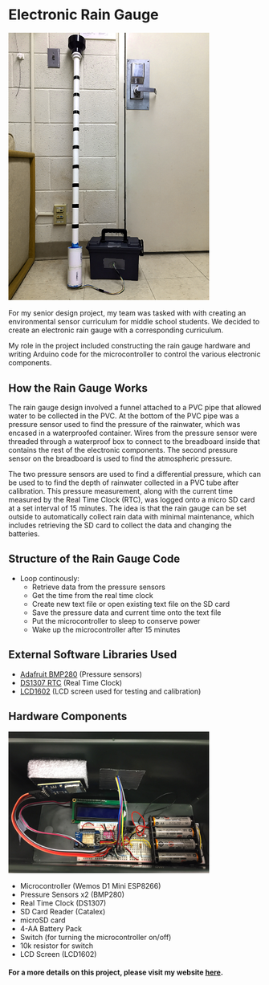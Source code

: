 # Electronic Rain Gauge

<img src = "https://github.com/stephaniekyyip/stephaniekyyip.github.io/blob/master/img/projects/rainGauge/rainGauge.jpg?raw=true" alt = "rain gauge" width= 400px></img>

For my senior design project, my team was tasked with with creating an environmental sensor curriculum for middle school students. We decided to create an electronic rain gauge with a corresponding curriculum.

My role in the project included constructing the rain gauge hardware and writing Arduino code for the microcontroller to control the various electronic components. 

## How the Rain Gauge Works
The rain gauge design involved a funnel attached to a PVC pipe that allowed water to be collected in the PVC. At the bottom of the PVC pipe was a pressure sensor used to find the pressure of the rainwater, which was encased in a waterproofed container. Wires from the pressure sensor were threaded through a waterproof box to connect to the breadboard inside that contains the rest of the electronic components. The second pressure sensor on the breadboard is used to find the atmospheric pressure. 

The two pressure sensors are used to find a differential pressure, which can be used to to find the depth of rainwater collected in a PVC tube after calibration. This pressure measurement, along with the current time measured by the Real Time Clock (RTC), was logged onto a micro SD card at a set interval of 15 minutes. The idea is that the rain gauge can be set outside to automatically collect rain data with minimal maintenance, which includes retrieving the SD card to collect the data and changing the batteries. 

## Structure of the Rain Gauge Code
- Loop continously:
  - Retrieve data from the pressure sensors
  - Get the time from the real time clock
  - Create new text file or open existing text file on the SD card
  - Save the pressure data and current time onto the text file
  - Put the microcontroller to sleep to conserve power
  - Wake up the microcontroller after 15 minutes
 
 ## External Software Libraries Used
 - [Adafruit BMP280](https://github.com/adafruit/Adafruit_BMP280_Library) (Pressure sensors)
 - [DS1307 RTC](https://github.com/PaulStoffregen/DS1307RTC) (Real Time Clock)
 - [LCD1602](https://www.dfrobot.com/wiki/index.php/I2C/TWI_LCD1602_Module_(SKU:_DFR0063)) (LCD screen used for testing and calibration)
 
 ## Hardware Components
 
 <img src = "https://github.com/stephaniekyyip/stephaniekyyip.github.io/blob/master/img/projects/rainGauge/rainGaugeElectronics.jpg?raw=true" alt = "rain gauge electronics" width = 400px></img>
 
 - Microcontroller (Wemos D1 Mini ESP8266)
 - Pressure Sensors x2 (BMP280)
 - Real Time Clock (DS1307)
 - SD Card Reader (Catalex)
 - microSD card
 - 4-AA Battery Pack
 - Switch (for turning the microcontroller on/off)
 - 10k resistor for switch
 - LCD Screen (LCD1602)
 
#### For a more details on this project, please visit my website [here](http://stephaniekyyip.github.io/projects.html#rainGauge).
